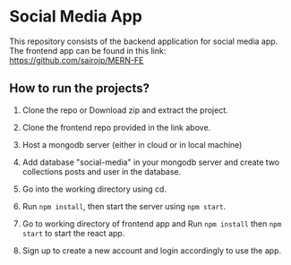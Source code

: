 # Social Media App


This repository consists of the backend application for social media app. The frontend app can be found in this link: https://github.com/sairojp/MERN-FE 




## How to run the projects?


1. Clone the repo or Download zip and extract the project.

2. Clone the frontend repo provided in the link above.

3.  Host a mongodb server (either in cloud or in local machine)
      
4. Add database "social-media" in your mongodb server and create two collections posts and user in the database.

5. Go into the working directory using cd.

6. Run `npm install`, then start the server using `npm start`.

7. Go to working directory of frontend app and  Run `npm install` then `npm start` to start the react app. 

8. Sign up to create a new account and login accordingly to use the app. 
